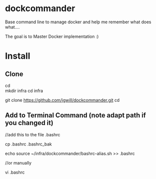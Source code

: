 # dockcommander
Base command line to manage docker and help me remember what does what....

The goal is to Master Docker implementation :)


# Install

## Clone 
cd  
mkdir infra 
cd infra 

git clone https://github.com/jgwill/dockcommander.git 
cd 

## Add to Terminal Command (note adapt path if you changed it)

//add this  to the file .bashrc

cp .bashrc .bashrc_bak 

echo source ~/infra/dockcommander/bashrc-alias.sh >> .bashrc 

//or manually

vi .bashrc 



